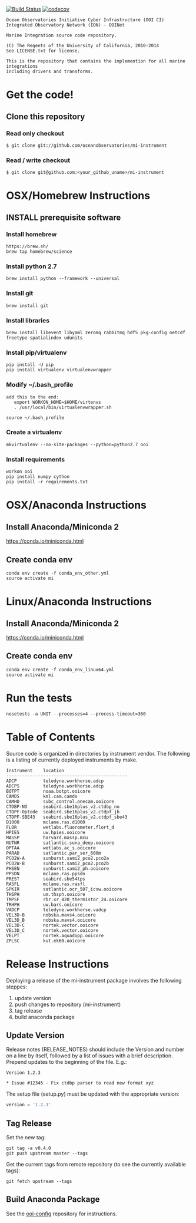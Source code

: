 [![Build Status](https://travis-ci.org/oceanobservatories/mi-instrument.svg?branch=master)](https://travis-ci.org/oceanobservatories/mi-instrument)
[![codecov](https://codecov.io/gh/oceanobservatories/mi-instrument/branch/master/graph/badge.svg)](https://codecov.io/gh/oceanobservatories/mi-instrument)

```
Ocean Observatories Initiative Cyber Infrastructure (OOI CI)
Integrated Observatory Network (ION) - OOINet

Marine Integration source code repository.

(C) The Regents of the University of California, 2010-2014
See LICENSE.txt for license.

This is the repository that contains the implemention for all marine integrations
including drivers and transforms. 
```

# Get the code!
## Clone this repository
### Read only checkout
    $ git clone git://github.com/oceanobservatories/mi-instrument
### Read / write checkout
    $ git clone git@github.com:<your_github_uname>/mi-instrument

# OSX/Homebrew Instructions
## INSTALL prerequisite software
### Install homebrew

    https://brew.sh/
    brew tap homebrew/science

### Install python 2.7

    brew install python --framework --universal

### Install git

    brew install git

### Install libraries

    brew install libevent libyaml zeromq rabbitmq hdf5 pkg-config netcdf freetype spatialindex udunits

### Install pip/virtualenv

    pip install -U pip
    pip install virtualenv virtualenvwrapper

### Modify ~/.bash_profile

    add this to the end:
       export WORKON_HOME=$HOME/virtenvs
       . /usr/local/bin/virtualenvwrapper.sh
       
    source ~/.bash_profile
       
### Create a virtualenv

    mkvirtualenv --no-site-packages --python=python2.7 ooi

### Install requirements
    workon ooi
    pip install numpy cython
    pip install -r requirements.txt

# OSX/Anaconda Instructions
## Install Anaconda/Miniconda 2

https://conda.io/miniconda.html

## Create conda env

    conda env create -f conda_env_other.yml
    source activate mi

# Linux/Anaconda Instructions
## Install Anaconda/Miniconda 2

https://conda.io/miniconda.html

## Create conda env

    conda env create -f conda_env_linux64.yml
    source activate mi

# Run the tests

    nosetests -a UNIT --processes=4 --process-timeout=360

# Table of Contents

Source code is organized in directories by instrument vendor. The following is
a listing of currently deployed instruments by make.

```
Instrument	  location
----------------------------------------------
ADCP          teledyne.workhorse.adcp
ADCPS         teledyne.workhorse.adcp
BOTPT         noaa.botpt.ooicore
CAMDS         kml.cam.camds
CAMHD         subc_control.onecam.ooicore
CTDBP-NO      seabird.sbe16plus_v2.ctdbp_no
CTDPF-Optode  seabird.sbe16plus_v2.ctdpf_jb
CTDPF-SBE43   seabird.sbe16plus_v2.ctdpf_sbe43
D1000         mclane.ras.d1000
FLOR          wetlabs.fluorometer.flort_d
HPIES         uw.hpies.ooicore
MASSP         harvard.massp.mcu
NUTNR         satlantic.suna_deep.ooicore
OPTAA         wetlabs.ac_s.ooicore
PARAD         satlantic.par_ser_600m
PCO2W-A       sunburst.sami2_pco2.pco2a
PCO2W-B       sunburst.sami2_pco2.pco2b
PHSEN         sunburst.sami2_ph.ooicore
PPSDN         mclane.ras.ppsdn
PREST         seabird.sbe54tps
RASFL         mclane.ras.rasfl
SPKIR         satlantic.ocr_507_icsw.ooicore
THSPH         um.thsph.ooicore
TMPSF         rbr.xr_420_thermistor_24.ooicore
TRHPH         uw.bars.ooicore
VADCP         teledyne.workhorse.vadcp
VEL3D-B       nobska.mavs4.ooicore
VEL3D_B       nobska.mavs4.ooicore
VEL3D-C       nortek.vector.ooicore
VEL3D_C       nortek.vector.ooicore
VELPT         nortek.aquadopp.ooicore
ZPLSC         kut.ek60.ooicore
```


# Release Instructions

Deploying a release of the mi-instrument package involves the following steppes:

1. update version
1. push changes to repository (mi-instrument)
1. tag release
1. build anaconda package

## Update Version

Release notes (RELEASE_NOTES) should include the Version and number on a line by itself, followed by a list of issues 
with a brief description. Prepend updates to the beginning of the file. E.g.:

```
Version 1.2.3

* Issue #12345 - Fix ctdbp parser to read new format xyz
```

The setup file (setup.py) must be updated with the appropriate version:

```python
version = '1.2.3'
```

## Tag Release

Set the new tag:

```
git tag -a v0.4.0
git push upstream master --tags
```

Get the current tags from remote repository (to see the currently available tags):

```
git fetch upstream --tags
```

## Build Anaconda Package

See the [ooi-config](https://github.com/oceanobservatories/ooi-config) repository for instructions. 